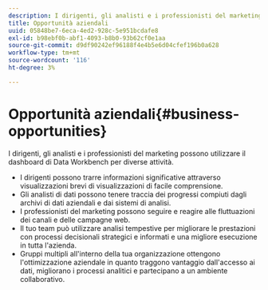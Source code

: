 ```yaml
---
description: I dirigenti, gli analisti e i professionisti del marketing possono utilizzare il dashboard di Data Workbench per diverse attività.
title: Opportunità aziendali
uuid: 05848be7-6eca-4ed2-928c-5e951bcdafe8
exl-id: b98ebf0b-abf1-4093-b8b0-93b62cf0e1aa
source-git-commit: d9df90242ef96188f4e4b5e6d04cfef196b0a628
workflow-type: tm+mt
source-wordcount: '116'
ht-degree: 3%

---
```


# Opportunità aziendali{#business-opportunities}

I dirigenti, gli analisti e i professionisti del marketing possono utilizzare il dashboard di Data Workbench per diverse attività.

* I dirigenti possono trarre informazioni significative attraverso visualizzazioni brevi di visualizzazioni di facile comprensione.
* Gli analisti di dati possono tenere traccia dei progressi compiuti dagli archivi di dati aziendali e dai sistemi di analisi.
* I professionisti del marketing possono seguire e reagire alle fluttuazioni dei canali e delle campagne web.
* Il tuo team può utilizzare analisi tempestive per migliorare le prestazioni con processi decisionali strategici e informati e una migliore esecuzione in tutta l&#39;azienda.
* Gruppi multipli all&#39;interno della tua organizzazione ottengono l&#39;ottimizzazione aziendale in quanto traggono vantaggio dall&#39;accesso ai dati, migliorano i processi analitici e partecipano a un ambiente collaborativo.
